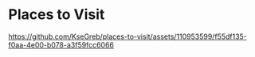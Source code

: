 # Places to Visit



https://github.com/KseGreb/places-to-visit/assets/110953599/f55df135-f0aa-4e00-b078-a3f59fcc6066


